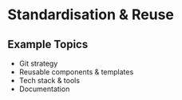 # Standardisation & Reuse
## Example Topics
* Git strategy
* Reusable components & templates
* Tech stack & tools
* Documentation
